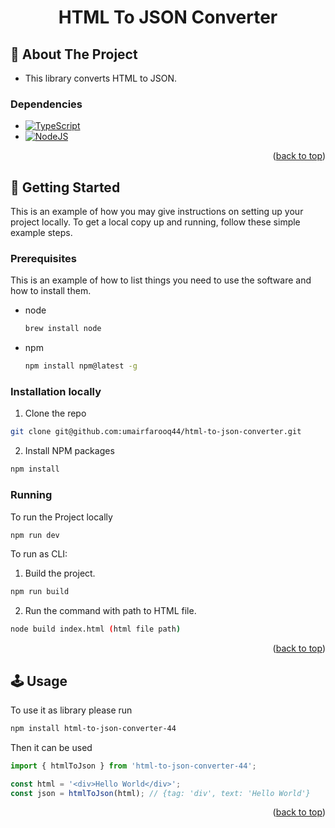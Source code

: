 <div id="top"></div>

<div align="center">
  <h1>HTML To JSON Converter</h1>
</div>

## 📍 About The Project

- This library converts HTML to JSON.

### Dependencies

- [![TypeScript][typescript]][typescript-url]
- [![NodeJS][nodejs]][node-url]

<div align="right">
  <p>(<a href="#top">back to top</a>)</p>
</div>

## 🚀 Getting Started

This is an example of how you may give instructions on setting up your project locally.
To get a local copy up and running, follow these simple example steps.

### Prerequisites

This is an example of how to list things you need to use the software and how to install them.

- node

  ```sh
  brew install node
  ```

- npm
  ```sh
  npm install npm@latest -g
  ```

### Installation locally

1. Clone the repo

```sh
git clone git@github.com:umairfarooq44/html-to-json-converter.git
```

2. Install NPM packages

```sh
npm install
```

### Running

To run the Project locally

```sh
npm run dev
```

To run as CLI:

1. Build the project.

```sh
npm run build
```

2. Run the command with path to HTML file.

```sh
node build index.html (html file path)
```

<div align="right">
  <p>(<a href="#top">back to top</a>)</p>
</div>

## 🕹 Usage

To use it as library please run

```sh
npm install html-to-json-converter-44
```

Then it can be used

```js
import { htmlToJson } from 'html-to-json-converter-44';

const html = '<div>Hello World</div>';
const json = htmlToJson(html); // {tag: 'div', text: 'Hello World'}
```

<div align="right">
  <p>(<a href="#top">back to top</a>)</p>
</div>

[typescript]: https://img.shields.io/badge/TypeScript-3178C6?style=for-the-badge&logo=typescript&logoColor=white
[typescript-url]: https://www.typescriptlang.org/
[nodejs]: https://img.shields.io/badge/node.js-6DA55F?style=for-the-badge&logo=node.js&logoColor=white
[node-url]: https://nodejs.org/en/
